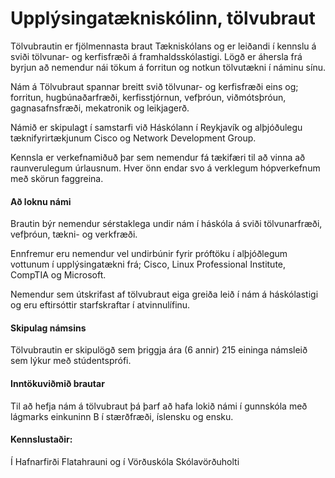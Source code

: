 # Upplýsingatækniskólinn, tölvubraut

Tölvubrautin er fjölmennasta braut Tækniskólans og er leiðandi í kennslu á sviði tölvunar- og kerfisfræði á framhaldsskólastigi. Lögð er áhersla frá byrjun að nemendur nái tökum á forritun og notkun tölvutækni í náminu sínu.

Nám á Tölvubraut spannar breitt svið tölvunar- og kerfisfræði eins og; forritun, hugbúnaðarfræði, kerfisstjórnun, vefþróun, viðmótsþróun, gagnasafnsfræði, mekatronik og leikjagerð.

Námið er skipulagt í samstarfi við Háskólann í Reykjavík og alþjóðulegu tæknifyrirtækjunum Cisco og Network Development Group.

Kennsla er verkefnamiðuð þar sem nemendur fá tækifæri til að vinna að raunverulegum úrlausnum. Hver önn endar svo á verklegum hópverkefnum með skörun faggreina.

#### Að loknu námi

Brautin býr nemendur sérstaklega undir nám í háskóla á sviði tölvunarfræði, vefþróun, tækni- og verkfræði.

Ennfremur eru nemendur vel undirbúnir fyrir próftöku í alþjóðlegum vottunum í upplýsingatækni frá; Cisco, Linux Professional Institute, CompTIA og Microsoft.

Nemendur sem útskrifast af tölvubraut eiga greiða leið í  nám á háskólastigi og eru eftirsóttir starfskraftar í atvinnulífinu.   

#### Skipulag námsins

Tölvubrautin er skipulögð sem þriggja ára (6 annir) 215 eininga námsleið sem lýkur með stúdentsprófi.

#### Inntökuviðmið brautar

Til að hefja nám á tölvubraut þá þarf að hafa lokið námi í gunnskóla með lágmarks einkuninn B í stærðfræði, íslensku og ensku. 

#### Kennslustaðir: 
  Í Hafnarfirði Flatahrauni og í Vörðuskóla Skólavörðuholti
